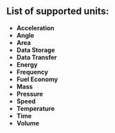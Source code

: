 ## List of supported units:

- **Acceleration**
- **Angle**
- **Area**
- **Data Storage**
- **Data Transfer**
- **Energy**
- **Frequency**
- **Fuel Economy**
- **Mass**
- **Pressure**
- **Speed**
- **Temperature**
- **Time**
- **Volume**
